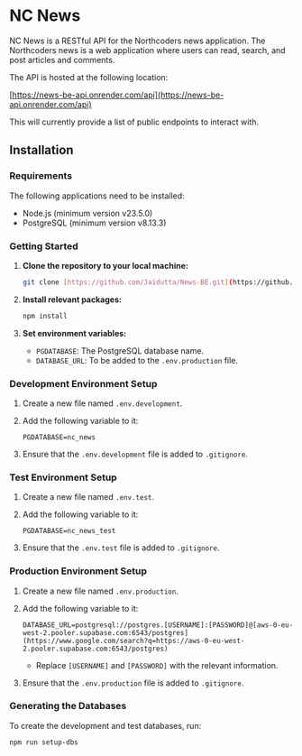 # NC News

NC News is a RESTful API for the Northcoders news application. The Northcoders news is a web application where users can read, search, and post articles and comments.

The API is hosted at the following location:

[https://news-be-api.onrender.com/api](https://news-be-api.onrender.com/api)

This will currently provide a list of public endpoints to interact with.

## Installation

### Requirements

The following applications need to be installed:

* Node.js (minimum version v23.5.0)
* PostgreSQL (minimum version v8.13.3)

### Getting Started

1.  **Clone the repository to your local machine:**

    ```bash
    git clone [https://github.com/Jaidutta/News-BE.git](https://github.com/Jaidutta/News-BE.git)
    ```

2.  **Install relevant packages:**

    ```bash
    npm install
    ```

3.  **Set environment variables:**

    * `PGDATABASE`: The PostgreSQL database name.
    * `DATABASE_URL`: To be added to the `.env.production` file.

### Development Environment Setup

1.  Create a new file named `.env.development`.
2.  Add the following variable to it:

    ```
    PGDATABASE=nc_news
    ```

3.  Ensure that the `.env.development` file is added to `.gitignore`.

### Test Environment Setup

1.  Create a new file named `.env.test`.
2.  Add the following variable to it:

    ```
    PGDATABASE=nc_news_test
    ```

3.  Ensure that the `.env.test` file is added to `.gitignore`.

### Production Environment Setup

1.  Create a new file named `.env.production`.
2.  Add the following variable to it:

    ```
    DATABASE_URL=postgresql://postgres.[USERNAME]:[PASSWORD]@[aws-0-eu-west-2.pooler.supabase.com:6543/postgres](https://www.google.com/search?q=https://aws-0-eu-west-2.pooler.supabase.com:6543/postgres)
    ```

    * Replace `[USERNAME]` and `[PASSWORD]` with the relevant information.

3.  Ensure that the `.env.production` file is added to `.gitignore`.

### Generating the Databases

To create the development and test databases, run:

```bash
npm run setup-dbs
```